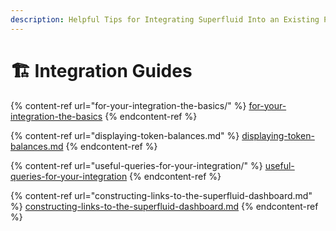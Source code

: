 ```yaml
---
description: Helpful Tips for Integrating Superfluid Into an Existing Project
---
```


# 🏗 Integration Guides

{% content-ref url="for-your-integration-the-basics/" %}
[for-your-integration-the-basics](for-your-integration-the-basics/)
{% endcontent-ref %}

{% content-ref url="displaying-token-balances.md" %}
[displaying-token-balances.md](displaying-token-balances.md)
{% endcontent-ref %}

{% content-ref url="useful-queries-for-your-integration/" %}
[useful-queries-for-your-integration](useful-queries-for-your-integration/)
{% endcontent-ref %}

{% content-ref url="constructing-links-to-the-superfluid-dashboard.md" %}
[constructing-links-to-the-superfluid-dashboard.md](constructing-links-to-the-superfluid-dashboard.md)
{% endcontent-ref %}
